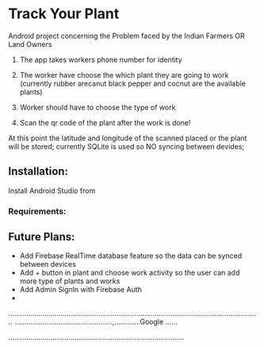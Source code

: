 # Track Your Plant

Android project concerning the Problem faced by the Indian Farmers OR Land Owners

1.  The app takes workers phone number for identity


2.  The worker have choose the which plant they are going to work (currently rubber arecanut black pepper and cocnut are the available plants)


3.  Worker should have to choose the type of work 


4.  Scan the qr code of the plant after the work is done!


At this point the latitude and longitude of the scanned placed or the plant will be stored; currently
SQLite is used so NO syncing between devides; <br/>

## Installation:
  Install Android Studio from <br/>
### Requirements:

## Future Plans:

*   Add Firebase RealTime database feature so the data can be synced between devices 
*   Add + button in plant and choose work activity so the user can add more type of plants and works
*   Add Admin SignIn with Firebase Auth
*


..............................................................................................................................
.................................................,.............Google
...... 

........................................................................................
